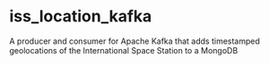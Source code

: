 # iss_location_kafka
A producer and consumer for Apache Kafka that adds timestamped geolocations of the International Space Station to a MongoDB
